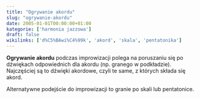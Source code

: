 ```yaml
---
title: "Ogrywanie akordu"
slug: "ogrywanie-akordu"
date: 2005-01-01T00:00:00+01:00
kategorie: ['harmonia jazzowa']
draft: false
wikilinks: ['d%C5%BAwi%C4%99k', 'akord', 'skala', 'pentatonika']
---
```

**Ogrywanie akordu** podczas improwizacji polega na poruszaniu się po
dźwiękach<!-- link nie odnosił się do niczego --> odpowiednich dla
akordu<!-- link nie odnosił się do niczego --> (np. granego w podkładzie). Najczęściej są to
dźwięki akordowe, czyli te same, z których składa się akord.

Alternatywne podejście do improwizacji to granie po
skali<!-- link nie odnosił się do niczego --> lub pentatonice<!-- link nie odnosił się do niczego -->.

